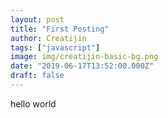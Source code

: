 ```yaml
---
layout: post
title: "First Posting"
author: Creatijin
tags: ["javascript"]
image: img/creatijin-basic-bg.png
date: "2019-06-17T13:52:00.000Z"
draft: false
---
```


hello world
